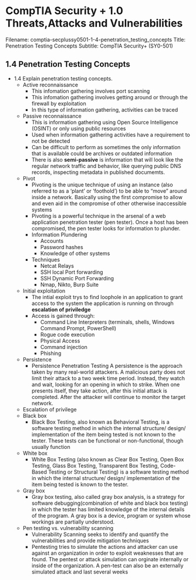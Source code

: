 CompTIA Security + 1.0 Threats,Attacks and Vulnerabilities
============================================================

Filename: comptia-secplussy0501-1-4-penetration_testing_concepts
Title: Penetration Testing Concepts
Subtitle: CompTIA Security+ \(SY0-501\)

1.4 Penetration Testing Concepts
------------------------------------------------------------
* 1.4 Explain penetration testing concepts.
	+ Active reconnaissance
		- This infomation gathering involves port scanning
		- This infomation gathering involves getting around or through the firewall by exploitation
		- In this type of information gathering, activities can be traced
	+ Passive reconnaissance
		- This is information gathering using Open Source Intelligence \(OSINT\) or only using public resources
		- Used when information gathering activities have a requirement to not be detected
		- Can be difficult to perform as sometimes the only information that is available could be archives or outdated information
		- There is also **semi-passive** is information that will look like the regular network traffic and behavior, like querying public DNS records, inspecting metadata in published documemts.
	+ Pivot
		- Pivoting is the unique technique of using an instance (also referred to as a ‘plant’ or ‘foothold’) to be able to “move” around inside a network. Basically using the first compromise to allow and even aid in the compromise of other otherwise inaccessible systems
		- Pivoting is a powerful technique in the arsenal of a web application penetration tester (pen tester). Once a host has been compromised, the pen tester looks for information to plunder.
		- Information Plundering
			* Accounts
			* Password hashes
			* Knowledge of other systems
		- Techniques
			* Netcat Relays
			* SSH local Port forwarding
			* SSH Dynamic Port Forwarding
			* Nmap, Nikto, Burp Suite
	+ Initial exploitation
		- The intial exploit trys to find loophole in an application to grant access to the system the application is running on through **escalation of priviledge**
		- Access is gained through:
			* Command Line Interpreters \(terminals, shells, Windows Command Prompt, PowerShell\)
			* Rogue code execution
			* Physical Access
			* Command injection
			* Phishing
	+ Persistence
		- Persistence Penetration Testing A persistence is the approach taken by many real-world attackers. A malicious party does not limit their attack to a two week time period. Instead, they watch and wait, looking for an opening in which to strike. When one presents itself, they take action, after this initial attack is completed. After the attacker will continue to monitor the target network.
	+ Escalation of privilege
	+ Black box
		- Black Box Testing, also known as Behavioral Testing, is a software testing method in which the internal structure/ design/ implementation of the item being tested is not known to the tester. These tests can be functional or non-functional, though usually function
	+ White box
		- White Box Testing (also known as Clear Box Testing, Open Box Testing, Glass Box Testing, Transparent Box Testing, Code-Based Testing or Structural Testing) is a software testing method in which the internal structure/ design/ implementation of the item being tested is known to the tester.
	+ Gray box
		- Gray box testing, also called gray box analysis, is a strategy for software debugging\(combination of white and black box testing\) in which the tester has limited knowledge of the internal details of the program. A gray box is a device, program or system whose workings are partially understood.
	+ Pen testing vs. vulnerability scanning
		- Vulnerability Scanning seeks to identify and quantify the vulnerabilities and provide mitigation techniques
		- Pentesting tries to simulate the actions and attacker can use against an organization in order to exploit weaknesses that are found. The pentest or attack simulation can orginate internally or inside of the organization. A pen-test can also be an externally simulated attack and last several weeks









